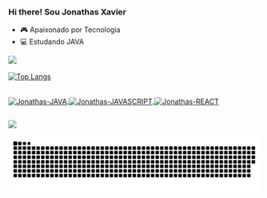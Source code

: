 ### Hi there! Sou Jonathas Xavier
- 🎮 Apaixonado por Tecnologia
- 💻 Estudando JAVA

<div align="esquerda">
  <a href="https://github.com/JonathasXavier">
  <img height="180em" src="https://github-readme-stats.vercel.app/api?username=JonathasXavier&show_icons=true&theme=dark&include_all_commits=true&count_private=true"/>
 
  ![Top Langs](https://github-readme-stats.vercel.app/api/top-langs/?username=JonathasXavier&layout=compact&theme=dark)

</div>


<div style="display: inline_block"><br>
  <img align="center" alt="Jonathas-JAVA" height="60" width="60"
  <img src="https://cdn.jsdelivr.net/gh/devicons/devicon/icons/java/java-original-wordmark.svg"/> 
  <img align="center" alt="Jonathas-JAVASCRIPT" height="60" width="60"
  <img src="https://cdn.jsdelivr.net/gh/devicons/devicon/icons/javascript/javascript-plain.svg" />
  <img align="center" alt="Jonathas-REACT" height="60" width="60"
  <img src="https://cdn.jsdelivr.net/gh/devicons/devicon/icons/react/react-original-wordmark.svg" />
          
          
          
 </div>
      
##

<div 

<a href="https://www.linkedin.com/in/jonathas-xavier-b2534a21a/" target="_blank"><img src="https://img.shields.io/badge/-LinkedIn-%230077B5?style=for-the-badge&logo=linkedin&logoColor=white" target="_blank"></a>


![Snake animation](https://github.com/jonathasxavier/jonathasxavier/blob/output/github-contribution-grid-snake.svg)
 

</div>
